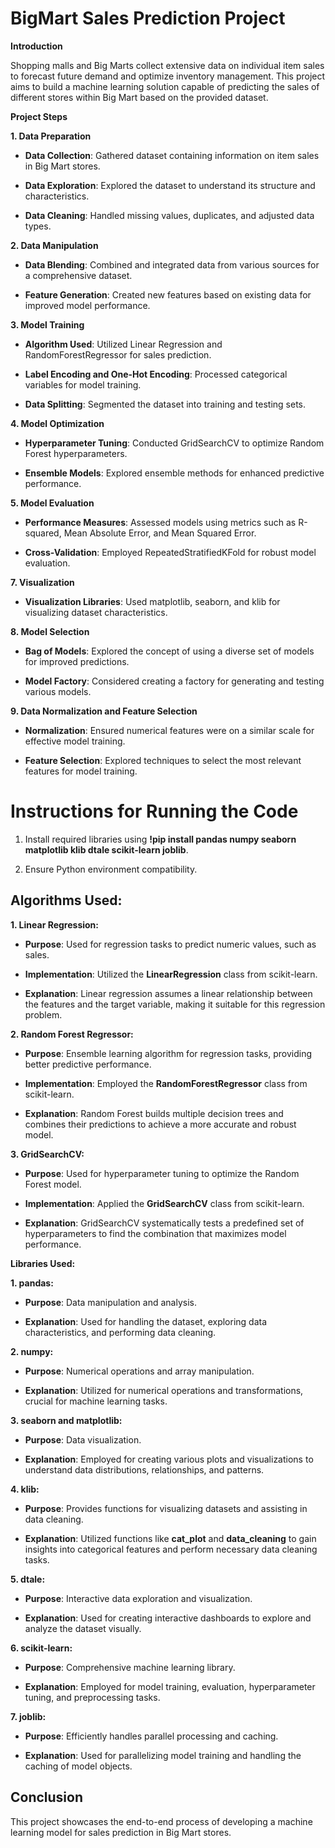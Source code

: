 # BigMart Sales Prediction Project

**Introduction**

Shopping malls and Big Marts collect extensive data on individual item
sales to forecast future demand and optimize inventory management. This
project aims to build a machine learning solution capable of predicting
the sales of different stores within Big Mart based on the provided
dataset.

**Project Steps**

**1. Data Preparation**

-   **Data Collection**: Gathered dataset containing information on item
    sales in Big Mart stores.

-   **Data Exploration**: Explored the dataset to understand its
    structure and characteristics.

-   **Data Cleaning**: Handled missing values, duplicates, and adjusted
    data types.

**2. Data Manipulation**

-   **Data Blending**: Combined and integrated data from various sources
    for a comprehensive dataset.

-   **Feature Generation**: Created new features based on existing data
    for improved model performance.

**3. Model Training**

-   **Algorithm Used**: Utilized Linear Regression and
    RandomForestRegressor for sales prediction.

-   **Label Encoding and One-Hot Encoding**: Processed categorical
    variables for model training.

-   **Data Splitting**: Segmented the dataset into training and testing
    sets.

**4. Model Optimization**

-   **Hyperparameter Tuning**: Conducted GridSearchCV to optimize Random
    Forest hyperparameters.

-   **Ensemble Models**: Explored ensemble methods for enhanced
    predictive performance.

**5. Model Evaluation**

-   **Performance Measures**: Assessed models using metrics such as
    R-squared, Mean Absolute Error, and Mean Squared Error.

-   **Cross-Validation**: Employed RepeatedStratifiedKFold for robust
    model evaluation.

**7. Visualization**

-   **Visualization Libraries**: Used matplotlib, seaborn, and klib for
    visualizing dataset characteristics.

**8. Model Selection**

-   **Bag of Models**: Explored the concept of using a diverse set of
    models for improved predictions.

-   **Model Factory**: Considered creating a factory for generating and
    testing various models.

**9. Data Normalization and Feature Selection**

-   **Normalization**: Ensured numerical features were on a similar
    scale for effective model training.

-   **Feature Selection**: Explored techniques to select the most
    relevant features for model training.

<!-- -->
# Instructions for Running the Code

1.  Install required libraries using **!pip install pandas numpy seaborn
    matplotlib klib dtale scikit-learn joblib**.

2.  Ensure Python environment compatibility.

## Algorithms Used:

**1. Linear Regression:**

-   **Purpose**: Used for regression tasks to predict numeric values,
    such as sales.

-   **Implementation**: Utilized the **LinearRegression** class from
    scikit-learn.

-   **Explanation**: Linear regression assumes a linear relationship
    between the features and the target variable, making it suitable for
    this regression problem.

**2. Random Forest Regressor:**

-   **Purpose**: Ensemble learning algorithm for regression tasks,
    providing better predictive performance.

-   **Implementation**: Employed the **RandomForestRegressor** class
    from scikit-learn.

-   **Explanation**: Random Forest builds multiple decision trees and
    combines their predictions to achieve a more accurate and robust
    model.

**3. GridSearchCV:**

-   **Purpose**: Used for hyperparameter tuning to optimize the Random
    Forest model.

-   **Implementation**: Applied the **GridSearchCV** class from
    scikit-learn.

-   **Explanation**: GridSearchCV systematically tests a predefined set
    of hyperparameters to find the combination that maximizes model
    performance.

**Libraries Used:**

**1. pandas:**

-   **Purpose**: Data manipulation and analysis.

-   **Explanation**: Used for handling the dataset, exploring data
    characteristics, and performing data cleaning.

**2. numpy:**

-   **Purpose**: Numerical operations and array manipulation.

-   **Explanation**: Utilized for numerical operations and
    transformations, crucial for machine learning tasks.

**3. seaborn and matplotlib:**

-   **Purpose**: Data visualization.

-   **Explanation**: Employed for creating various plots and
    visualizations to understand data distributions, relationships, and
    patterns.

**4. klib:**

-   **Purpose**: Provides functions for visualizing datasets and
    assisting in data cleaning.

-   **Explanation**: Utilized functions like **cat_plot** and
    **data_cleaning** to gain insights into categorical features and
    perform necessary data cleaning tasks.

**5. dtale:**

-   **Purpose**: Interactive data exploration and visualization.

-   **Explanation**: Used for creating interactive dashboards to explore
    and analyze the dataset visually.

**6. scikit-learn:**

-   **Purpose**: Comprehensive machine learning library.

-   **Explanation**: Employed for model training, evaluation,
    hyperparameter tuning, and preprocessing tasks.

**7. joblib:**

-   **Purpose**: Efficiently handles parallel processing and caching.

-   **Explanation**: Used for parallelizing model training and handling
    the caching of model objects.

## Conclusion

This project showcases the end-to-end process of developing a machine
learning model for sales prediction in Big Mart stores.
